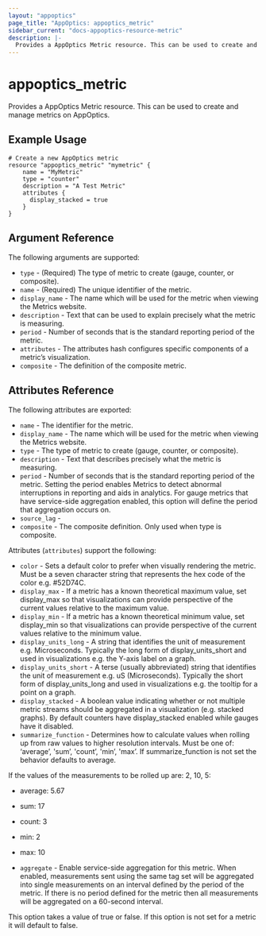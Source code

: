 ```yaml
---
layout: "appoptics"
page_title: "AppOptics: appoptics_metric"
sidebar_current: "docs-appoptics-resource-metric"
description: |-
  Provides a AppOptics Metric resource. This can be used to create and manage metrics on AppOptics.
---
```


# appoptics\_metric

Provides a AppOptics Metric resource. This can be used to create and manage metrics on AppOptics.

## Example Usage

```hcl
# Create a new AppOptics metric
resource "appoptics_metric" "mymetric" {
    name = "MyMetric"
    type = "counter"
    description = "A Test Metric"
    attributes {
      display_stacked = true
    }
}
```

## Argument Reference

The following arguments are supported:

* `type` - (Required) The type of metric to create (gauge, counter, or composite).
* `name` - (Required) The unique identifier of the metric.
* `display_name` - The name which will be used for the metric when viewing the Metrics website.
* `description` - Text that can be used to explain precisely what the metric is measuring.
* `period` - Number of seconds that is the standard reporting period of the metric.
* `attributes` - The attributes hash configures specific components of a metric’s visualization.
* `composite` - The definition of the composite metric.

## Attributes Reference

The following attributes are exported:

* `name` - The identifier for the metric.
* `display_name` - The name which will be used for the metric when viewing the Metrics website.
* `type` - The type of metric to create (gauge, counter, or composite).
* `description` - Text that describes precisely what the metric is measuring.
* `period` - Number of seconds that is the standard reporting period of the metric. Setting the period enables Metrics to detect abnormal interruptions in reporting and aids in analytics. For gauge metrics that have service-side aggregation enabled, this option will define the period that aggregation occurs on.
* `source_lag` -
* `composite` - The composite definition. Only used when type is composite.

Attributes (`attributes`) support the following:

* `color` - Sets a default color to prefer when visually rendering the metric. Must be a seven character string that represents the hex code of the color e.g. #52D74C.
* `display_max` - If a metric has a known theoretical maximum value, set display_max so that visualizations can provide perspective of the current values relative to the maximum value.
* `display_min` - If a metric has a known theoretical minimum value, set display_min so that visualizations can provide perspective of the current values relative to the minimum value.
* `display_units_long` - A string that identifies the unit of measurement e.g. Microseconds. Typically the long form of display_units_short and used in visualizations e.g. the Y-axis label on a graph.
* `display_units_short` -	A terse (usually abbreviated) string that identifies the unit of measurement e.g. uS (Microseconds). Typically the short form of display_units_long and used in visualizations e.g. the tooltip for a point on a graph.
* `display_stacked` -	A boolean value indicating whether or not multiple metric streams should be aggregated in a visualization (e.g. stacked graphs). By default counters have display_stacked enabled while gauges have it disabled.
* `summarize_function` -	Determines how to calculate values when rolling up from raw values to higher resolution intervals. Must be one of: ‘average’, 'sum’, 'count’, 'min’, 'max’. If summarize_function is not set the behavior defaults to average.

If the values of the measurements to be rolled up are: 2, 10, 5:

* average: 5.67
* sum: 17
* count: 3
* min: 2
* max: 10

* `aggregate`	- Enable service-side aggregation for this metric. When enabled, measurements sent using the same tag set will be aggregated into single measurements on an interval defined by the period of the metric. If there is no period defined for the metric then all measurements will be aggregated on a 60-second interval.

This option takes a value of true or false. If this option is not set for a metric it will default to false.
